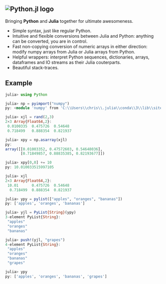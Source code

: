 ![Python.jl logo](https://raw.githubusercontent.com/cjdoris/Python.jl/master/logo-text.svg)
---

Bringing **Python** and **Julia** together for ultimate awesomeness.
- Simple syntax, just like regular Python.
- Intuitive and flexible conversions between Julia and Python: anything can be converted, you are in control.
- Fast non-copying conversion of numeric arrays in either direction: modify numpy arrays from Julia or Julia arrays from Python.
- Helpful wrappers: interpret Python sequences, dictionaries, arrays, dataframes and IO streams as their Julia couterparts.
- Beautiful stack-traces.

## Example

```julia
julia> using Python

julia> np = pyimport("numpy")
py: <module 'numpy' from 'C:\\Users\\chris\\.julia\\conda\\3\\lib\\site-packages\\numpy\\__init__.py'>

julia> xjl = rand(2,3)
2×3 Array{Float64,2}:
 0.0100335  0.475726  0.54648
 0.718499   0.888354  0.821937

julia> xpy = np.asarray(xjl)
py:
array([[0.01003352, 0.47572603, 0.54648036],
       [0.71849857, 0.88835385, 0.82193677]])

julia> xpy[0,0] += 10
py: 10.010033515997105

julia> xjl
2×3 Array{Float64,2}:
 10.01      0.475726  0.54648
  0.718499  0.888354  0.821937

julia> ypy = pylist(["apples", "oranges", "bananas"])
py: ['apples', 'oranges', 'bananas']

julia> yjl = PyList{String}(ypy)
3-element PyList{String}:
 "apples"
 "oranges"
 "bananas"

julia> push!(yjl, "grapes")
4-element PyList{String}:
 "apples"
 "oranges"
 "bananas"
 "grapes"

julia> ypy
py: ['apples', 'oranges', 'bananas', 'grapes']
```
